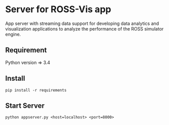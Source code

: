 # Server for ROSS-Vis app
App server with streaming data support for developing data analytics and visualization applications to analyze the performance of the ROSS simulator engine.

## Requirement
Python version => 3.4

## Install
```
pip install -r requirements
```

## Start Server
```
python appserver.py <host=localhost> <port=8000>
```

